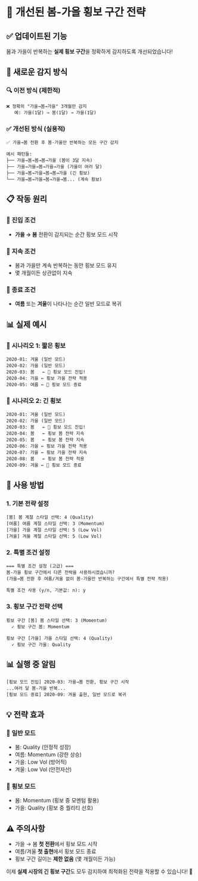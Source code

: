 # 🔄 개선된 봄-가을 횡보 구간 전략

## ✅ **업데이트된 기능**

봄과 가을이 반복하는 **실제 횡보 구간**을 정확하게 감지하도록 개선되었습니다!

## 🎯 **새로운 감지 방식**

### 🔍 **이전 방식 (제한적)**
```
❌ 정확히 "가을→봄→가을" 3개월만 감지
   예: 가을(1달) → 봄(1달) → 가을(1달)
```

### ✅ **개선된 방식 (실용적)**
```
✅ 가을→봄 전환 후 봄-가을만 반복하는 모든 구간 감지

예시 패턴들:
├── 가을→봄→봄→봄→가을 (봄이 3달 지속)
├── 가을→가을→봄→가을→가을 (가을이 여러 달)
├── 가을→봄→가을→봄→봄→가을 (긴 횡보)
└── 가을→봄→가을→봄→가을→봄... (계속 횡보)
```

## 📋 **작동 원리**

### 🚀 **진입 조건**
- **가을 → 봄** 전환이 감지되는 순간 횡보 모드 시작

### 🔄 **지속 조건**  
- 봄과 가을만 계속 반복하는 동안 횡보 모드 유지
- 몇 개월이든 상관없이 지속

### 🛑 **종료 조건**
- **여름** 또는 **겨울**이 나타나는 순간 일반 모드로 복귀

## 📊 **실제 예시**

### 📅 **시나리오 1: 짧은 횡보**
```
2020-01: 겨울 (일반 모드)
2020-02: 가을 (일반 모드)  
2020-03: 봄   ← 🎯 횡보 모드 진입!
2020-04: 가을 ← 횡보 가을 전략 적용
2020-05: 여름 ← 🚨 횡보 모드 종료
```

### 📅 **시나리오 2: 긴 횡보**  
```
2020-01: 겨울 (일반 모드)
2020-02: 가을 (일반 모드)
2020-03: 봄   ← 🎯 횡보 모드 진입!
2020-04: 봄   ← 횡보 봄 전략 지속
2020-05: 봄   ← 횡보 봄 전략 지속  
2020-06: 가을 ← 횡보 가을 전략 적용
2020-07: 가을 ← 횡보 가을 전략 지속
2020-08: 봄   ← 횡보 봄 전략 적용
2020-09: 겨울 ← 🚨 횡보 모드 종료
```

## 🚀 **사용 방법**

### 1. 기본 전략 설정
```
[봄] 봄 계절 스타일 선택: 4 (Quality)
[여름] 여름 계절 스타일 선택: 3 (Momentum)  
[가을] 가을 계절 스타일 선택: 5 (Low Vol)
[겨울] 겨울 계절 스타일 선택: 5 (Low Vol)
```

### 2. 특별 조건 설정
```
=== 특별 조건 설정 (고급) ===
봄-가을 횡보 구간에서 다른 전략을 사용하시겠습니까?
(가을→봄 전환 후 여름/겨울 없이 봄-가을만 반복하는 구간에서 특별 전략 적용)

특별 조건 사용 (y/n, 기본값: n): y
```

### 3. 횡보 구간 전략 선택
```
횡보 구간 [봄] 봄 스타일 선택: 3 (Momentum)
  ✓ 횡보 구간 봄: Momentum

횡보 구간 [가을] 가을 스타일 선택: 4 (Quality)
  ✓ 횡보 구간 가을: Quality
```

## 📊 **실행 중 알림**

```
[횡보 모드 진입] 2020-03: 가을→봄 전환, 횡보 구간 시작
...여러 달 봄-가을 반복...
[횡보 모드 종료] 2020-09: 겨울 출현, 일반 모드로 복귀
```

## 💡 **전략 효과**

### 🎯 **일반 모드**
- 봄: Quality (안정적 성장)
- 여름: Momentum (강한 상승)  
- 가을: Low Vol (방어적)
- 겨울: Low Vol (안전자산)

### 🔄 **횡보 모드**
- 봄: Momentum (횡보 중 모멘텀 활용)
- 가을: Quality (횡보 중 퀄리티 선호)

## ⚠️ **주의사항**

- 가을 → 봄 **첫 전환**에서 횡보 모드 시작
- 여름/겨울 **첫 출현**에서 횡보 모드 종료  
- 횡보 구간 길이는 **제한 없음** (몇 개월이든 가능)

이제 **실제 시장의 긴 횡보 구간**도 모두 감지하여 최적화된 전략을 적용할 수 있습니다! 🎉